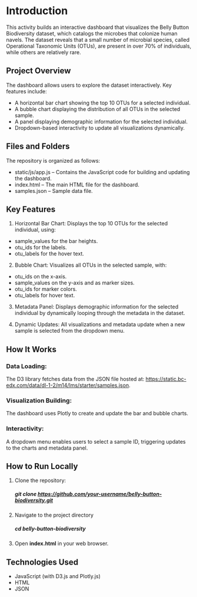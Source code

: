 # Introduction
This activity builds an interactive dashboard that visualizes the Belly Button Biodiversity dataset, which catalogs the microbes that colonize human navels. The dataset reveals that a small number of microbial species, called Operational Taxonomic Units (OTUs), are present in over 70% of individuals, while others are relatively rare.

## Project Overview

The dashboard allows users to explore the dataset interactively. Key features include:

* A horizontal bar chart showing the top 10 OTUs for a selected individual.
* A bubble chart displaying the distribution of all OTUs in the selected sample.
* A panel displaying demographic information for the selected individual.
* Dropdown-based interactivity to update all visualizations dynamically.

## Files and Folders

The repository is organized as follows:

* static/js/app.js – Contains the JavaScript code for building and updating the dashboard.
* index.html – The main HTML file for the dashboard.
* samples.json – Sample data file.

## Key Features
1. Horizontal Bar Chart:
Displays the top 10 OTUs for the selected individual, using:
* sample_values for the bar heights.
* otu_ids for the labels.
* otu_labels for the hover text.

2. Bubble Chart:
Visualizes all OTUs in the selected sample, with:
* otu_ids on the x-axis.
* sample_values on the y-axis and as marker sizes.
* otu_ids for marker colors.
* otu_labels for hover text.

3. Metadata Panel:
Displays demographic information for the selected individual by dynamically looping through the metadata in the dataset.

4. Dynamic Updates:
All visualizations and metadata update when a new sample is selected from the dropdown menu.

## How It Works

### Data Loading:
The D3 library fetches data from the JSON file hosted at:
https://static.bc-edx.com/data/dl-1-2/m14/lms/starter/samples.json.
### Visualization Building:
The dashboard uses Plotly to create and update the bar and bubble charts.
### Interactivity:
A dropdown menu enables users to select a sample ID, triggering updates to the charts and metadata panel.

## How to Run Locally
1. Clone the repository:
    ##### git clone https://github.com/your-username/belly-button-biodiversity.git 
2. Navigate to the project directory 
    ##### cd belly-button-biodiversity
3. Open **index.html** in your web browser.    

## Technologies Used

* JavaScript (with D3.js and Plotly.js)
* HTML
* JSON